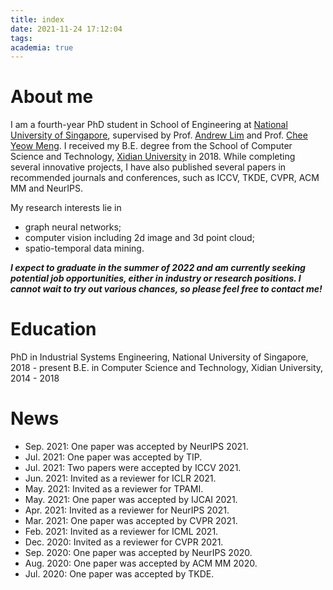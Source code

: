 ```yaml
---
title: index
date: 2021-11-24 17:12:04
tags:
academia: true
---
```

# About me
I am a fourth-year PhD student in School of Engineering at [National University of Singapore](http://nus.edu.sg/), supervised by Prof. [Andrew Lim](https://www.limandrew.org/) and Prof. [Chee Yeow Meng](https://scholar.google.com.sg/citations?user=99AJNXEAAAAJ). I received my B.E. degree from the School of Computer Science and Technology, [Xidian University](http://en.xidian.edu.cn/) in 2018. While completing several innovative projects, I have also published several papers in recommended journals and conferences, such as ICCV, TKDE, CVPR, ACM MM and NeurIPS.

My research interests lie in 
- graph neural networks;
- computer vision including 2d image and 3d point cloud;
- spatio-temporal data mining.

***I expect to graduate in the summer of 2022 and am currently seeking potential job opportunities, either in industry or research positions. I cannot wait to try out various chances, so please feel free to contact me!***

# Education

PhD in Industrial Systems Engineering, National University of Singapore, 2018 - present
B.E. in Computer Science and Technology, Xidian University, 2014 - 2018

# News

- Sep. 2021: One paper was accepted by NeurIPS 2021.
- Jul. 2021: One paper was accepted by TIP.
- Jul. 2021: Two papers were accepted by ICCV 2021.
- Jun. 2021: Invited as a reviewer for ICLR 2021.
- May. 2021: Invited as a reviewer for TPAMI.
- May. 2021: One paper was accepted by IJCAI 2021.
- Apr. 2021: Invited as a reviewer for NeurIPS 2021.
- Mar. 2021: One paper was accepted by CVPR 2021.
- Feb. 2021: Invited as a reviewer for ICML 2021.
- Dec. 2020: Invited as a reviewer for CVPR 2021.
- Sep. 2020: One paper was accepted by NeurIPS 2020.
- Aug. 2020: One paper was accepted by ACM MM 2020.
- Jul. 2020: One paper was accepted by TKDE.
